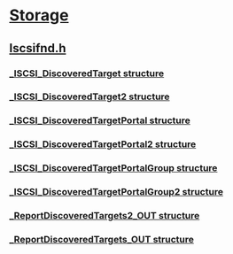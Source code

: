 # [Storage](../_storage/index.md)
## [Iscsifnd.h](index.md)
### [_ISCSI_DiscoveredTarget structure](../iscsifnd/ns-iscsifnd-_iscsi_discoveredtarget.md)
### [_ISCSI_DiscoveredTarget2 structure](../iscsifnd/ns-iscsifnd-_iscsi_discoveredtarget2.md)
### [_ISCSI_DiscoveredTargetPortal structure](../iscsifnd/ns-iscsifnd-_iscsi_discoveredtargetportal.md)
### [_ISCSI_DiscoveredTargetPortal2 structure](../iscsifnd/ns-iscsifnd-_iscsi_discoveredtargetportal2.md)
### [_ISCSI_DiscoveredTargetPortalGroup structure](../iscsifnd/ns-iscsifnd-_iscsi_discoveredtargetportalgroup.md)
### [_ISCSI_DiscoveredTargetPortalGroup2 structure](../iscsifnd/ns-iscsifnd-_iscsi_discoveredtargetportalgroup2.md)
### [_ReportDiscoveredTargets2_OUT structure](../iscsifnd/ns-iscsifnd-_reportdiscoveredtargets2_out.md)
### [_ReportDiscoveredTargets_OUT structure](../iscsifnd/ns-iscsifnd-_reportdiscoveredtargets_out.md)

